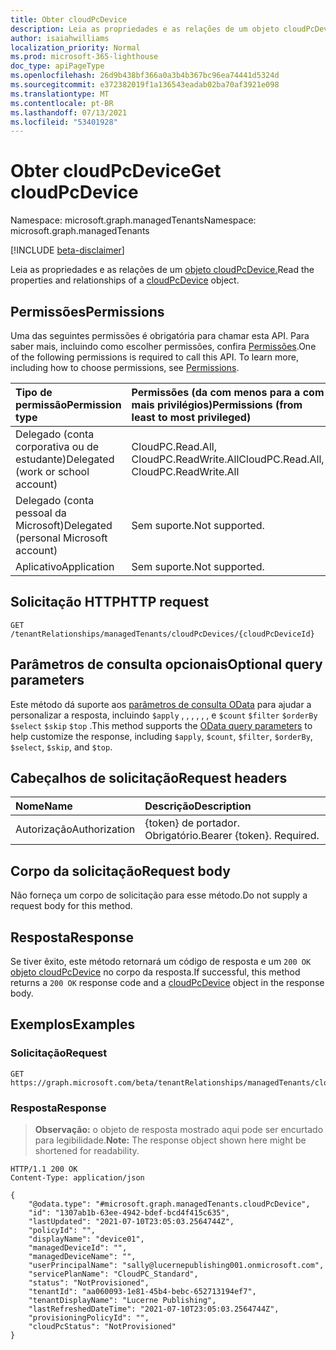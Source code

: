 ```yaml
---
title: Obter cloudPcDevice
description: Leia as propriedades e as relações de um objeto cloudPcDevice.
author: isaiahwilliams
localization_priority: Normal
ms.prod: microsoft-365-lighthouse
doc_type: apiPageType
ms.openlocfilehash: 26d9b438bf366a0a3b4b367bc96ea74441d5324d
ms.sourcegitcommit: e372382019f1a136543eadab02ba70af3921e098
ms.translationtype: MT
ms.contentlocale: pt-BR
ms.lasthandoff: 07/13/2021
ms.locfileid: "53401928"
---
```

# <a name="get-cloudpcdevice"></a><span data-ttu-id="47ff3-103">Obter cloudPcDevice</span><span class="sxs-lookup"><span data-stu-id="47ff3-103">Get cloudPcDevice</span></span>
<span data-ttu-id="47ff3-104">Namespace: microsoft.graph.managedTenants</span><span class="sxs-lookup"><span data-stu-id="47ff3-104">Namespace: microsoft.graph.managedTenants</span></span>

[!INCLUDE [beta-disclaimer](../../includes/beta-disclaimer.md)]

<span data-ttu-id="47ff3-105">Leia as propriedades e as relações de um [objeto cloudPcDevice.](../resources/managedtenants-cloudpcdevice.md)</span><span class="sxs-lookup"><span data-stu-id="47ff3-105">Read the properties and relationships of a [cloudPcDevice](../resources/managedtenants-cloudpcdevice.md) object.</span></span>

## <a name="permissions"></a><span data-ttu-id="47ff3-106">Permissões</span><span class="sxs-lookup"><span data-stu-id="47ff3-106">Permissions</span></span>
<span data-ttu-id="47ff3-p101">Uma das seguintes permissões é obrigatória para chamar esta API. Para saber mais, incluindo como escolher permissões, confira [Permissões](/graph/permissions-reference).</span><span class="sxs-lookup"><span data-stu-id="47ff3-p101">One of the following permissions is required to call this API. To learn more, including how to choose permissions, see [Permissions](/graph/permissions-reference).</span></span>

|<span data-ttu-id="47ff3-109">Tipo de permissão</span><span class="sxs-lookup"><span data-stu-id="47ff3-109">Permission type</span></span>|<span data-ttu-id="47ff3-110">Permissões (da com menos para a com mais privilégios)</span><span class="sxs-lookup"><span data-stu-id="47ff3-110">Permissions (from least to most privileged)</span></span>|
|:---|:---|
|<span data-ttu-id="47ff3-111">Delegado (conta corporativa ou de estudante)</span><span class="sxs-lookup"><span data-stu-id="47ff3-111">Delegated (work or school account)</span></span>|<span data-ttu-id="47ff3-112">CloudPC.Read.All, CloudPC.ReadWrite.All</span><span class="sxs-lookup"><span data-stu-id="47ff3-112">CloudPC.Read.All, CloudPC.ReadWrite.All</span></span>|
|<span data-ttu-id="47ff3-113">Delegado (conta pessoal da Microsoft)</span><span class="sxs-lookup"><span data-stu-id="47ff3-113">Delegated (personal Microsoft account)</span></span>|<span data-ttu-id="47ff3-114">Sem suporte.</span><span class="sxs-lookup"><span data-stu-id="47ff3-114">Not supported.</span></span>|
|<span data-ttu-id="47ff3-115">Aplicativo</span><span class="sxs-lookup"><span data-stu-id="47ff3-115">Application</span></span>|<span data-ttu-id="47ff3-116">Sem suporte.</span><span class="sxs-lookup"><span data-stu-id="47ff3-116">Not supported.</span></span>|

## <a name="http-request"></a><span data-ttu-id="47ff3-117">Solicitação HTTP</span><span class="sxs-lookup"><span data-stu-id="47ff3-117">HTTP request</span></span>

<!-- {
  "blockType": "ignored"
}
-->
``` http
GET /tenantRelationships/managedTenants/cloudPcDevices/{cloudPcDeviceId}
```

## <a name="optional-query-parameters"></a><span data-ttu-id="47ff3-118">Parâmetros de consulta opcionais</span><span class="sxs-lookup"><span data-stu-id="47ff3-118">Optional query parameters</span></span>
<span data-ttu-id="47ff3-119">Este método dá suporte aos [parâmetros de consulta OData](/graph/query-parameters) para ajudar a personalizar a resposta, incluindo `$apply` , , , , , , e `$count` `$filter` `$orderBy` `$select` `$skip` `$top` .</span><span class="sxs-lookup"><span data-stu-id="47ff3-119">This method supports the [OData query parameters](/graph/query-parameters) to help customize the response, including `$apply`, `$count`, `$filter`, `$orderBy`, `$select`, `$skip`, and `$top`.</span></span>

## <a name="request-headers"></a><span data-ttu-id="47ff3-120">Cabeçalhos de solicitação</span><span class="sxs-lookup"><span data-stu-id="47ff3-120">Request headers</span></span>
|<span data-ttu-id="47ff3-121">Nome</span><span class="sxs-lookup"><span data-stu-id="47ff3-121">Name</span></span>|<span data-ttu-id="47ff3-122">Descrição</span><span class="sxs-lookup"><span data-stu-id="47ff3-122">Description</span></span>|
|:---|:---|
|<span data-ttu-id="47ff3-123">Autorização</span><span class="sxs-lookup"><span data-stu-id="47ff3-123">Authorization</span></span>|<span data-ttu-id="47ff3-p102">{token} de portador. Obrigatório.</span><span class="sxs-lookup"><span data-stu-id="47ff3-p102">Bearer {token}. Required.</span></span>|

## <a name="request-body"></a><span data-ttu-id="47ff3-126">Corpo da solicitação</span><span class="sxs-lookup"><span data-stu-id="47ff3-126">Request body</span></span>
<span data-ttu-id="47ff3-127">Não forneça um corpo de solicitação para esse método.</span><span class="sxs-lookup"><span data-stu-id="47ff3-127">Do not supply a request body for this method.</span></span>

## <a name="response"></a><span data-ttu-id="47ff3-128">Resposta</span><span class="sxs-lookup"><span data-stu-id="47ff3-128">Response</span></span>

<span data-ttu-id="47ff3-129">Se tiver êxito, este método retornará um código de resposta e um `200 OK` [objeto cloudPcDevice](../resources/managedtenants-cloudpcdevice.md) no corpo da resposta.</span><span class="sxs-lookup"><span data-stu-id="47ff3-129">If successful, this method returns a `200 OK` response code and a [cloudPcDevice](../resources/managedtenants-cloudpcdevice.md) object in the response body.</span></span>

## <a name="examples"></a><span data-ttu-id="47ff3-130">Exemplos</span><span class="sxs-lookup"><span data-stu-id="47ff3-130">Examples</span></span>

### <a name="request"></a><span data-ttu-id="47ff3-131">Solicitação</span><span class="sxs-lookup"><span data-stu-id="47ff3-131">Request</span></span>
<!-- {
  "blockType": "request",
  "name": "get_cloudpcdevice"
}
-->
``` http
GET https://graph.microsoft.com/beta/tenantRelationships/managedTenants/cloudPcDevices/{cloudPcDeviceId}
```


### <a name="response"></a><span data-ttu-id="47ff3-132">Resposta</span><span class="sxs-lookup"><span data-stu-id="47ff3-132">Response</span></span>
><span data-ttu-id="47ff3-133">**Observação:** o objeto de resposta mostrado aqui pode ser encurtado para legibilidade.</span><span class="sxs-lookup"><span data-stu-id="47ff3-133">**Note:** The response object shown here might be shortened for readability.</span></span>
<!-- {
  "blockType": "response",
  "truncated": true,
  "@odata.type": "microsoft.graph.managedTenants.cloudPcDevice"
}
-->
``` http
HTTP/1.1 200 OK
Content-Type: application/json

{
    "@odata.type": "#microsoft.graph.managedTenants.cloudPcDevice",
    "id": "1307ab1b-63ee-4942-bdef-bcd4f415c635",
    "lastUpdated": "2021-07-10T23:05:03.2564744Z",
    "policyId": "",
    "displayName": "device01",
    "managedDeviceId": "",
    "managedDeviceName": "",
    "userPrincipalName": "sally@lucernepublishing001.onmicrosoft.com",
    "servicePlanName": "CloudPC_Standard",
    "status": "NotProvisioned",
    "tenantId": "aa060093-1e81-45b4-bebc-652713194ef7",
    "tenantDisplayName": "Lucerne Publishing",
    "lastRefreshedDateTime": "2021-07-10T23:05:03.2564744Z",
    "provisioningPolicyId": "",
    "cloudPcStatus": "NotProvisioned"
}
```
